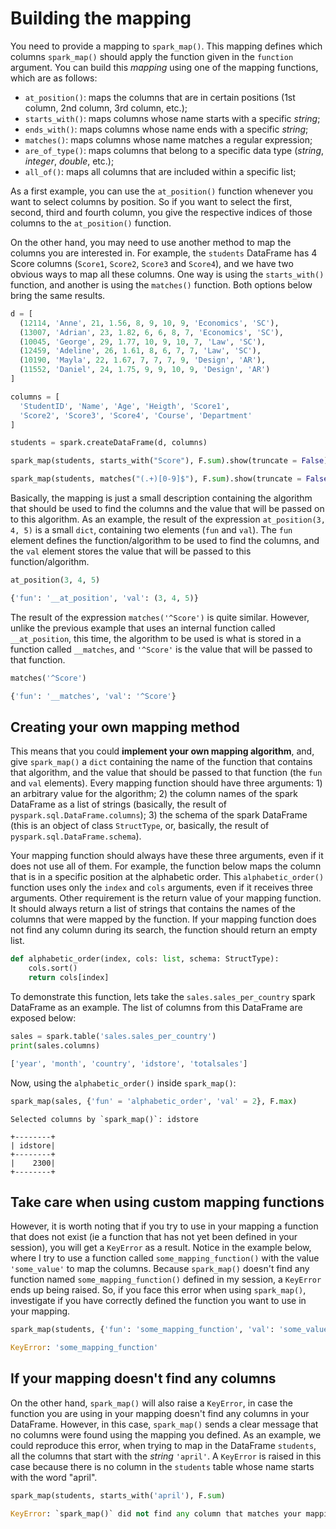 # Building the mapping

You need to provide a mapping to `spark_map()`. This mapping defines which columns `spark_map()` should apply the function given in the `function` argument. You can build this *mapping* using one of the mapping functions, which are as follows:

- `at_position()`: maps the columns that are in certain positions (1st column, 2nd column, 3rd column, etc.);
- `starts_with()`: maps columns whose name starts with a specific *string*;
- `ends_with()`: maps columns whose name ends with a specific *string*;
- `matches()`: maps columns whose name matches a regular expression;
- `are_of_type()`: maps columns that belong to a specific data type (*string*, *integer*, *double*, etc.);
- `all_of()`: maps all columns that are included within a specific list;

As a first example, you can use the `at_position()` function whenever you want to select columns by position. So if you want to select the first, second, third and fourth column, you give the respective indices of those columns to the `at_position()` function.

On the other hand, you may need to use another method to map the columns you are interested in. For example, the `students` DataFrame has 4 Score columns (`Score1`, `Score2`, `Score3` and `Score4`), and we have two obvious ways to map all these columns. One way is using the `starts_with()` function, and another is using the `matches()` function. Both options below bring the same results.

```python
d = [
  (12114, 'Anne', 21, 1.56, 8, 9, 10, 9, 'Economics', 'SC'),
  (13007, 'Adrian', 23, 1.82, 6, 6, 8, 7, 'Economics', 'SC'),
  (10045, 'George', 29, 1.77, 10, 9, 10, 7, 'Law', 'SC'),
  (12459, 'Adeline', 26, 1.61, 8, 6, 7, 7, 'Law', 'SC'),
  (10190, 'Mayla', 22, 1.67, 7, 7, 7, 9, 'Design', 'AR'),
  (11552, 'Daniel', 24, 1.75, 9, 9, 10, 9, 'Design', 'AR')
]

columns = [
  'StudentID', 'Name', 'Age', 'Heigth', 'Score1',
  'Score2', 'Score3', 'Score4', 'Course', 'Department'
] 

students = spark.createDataFrame(d, columns)

spark_map(students, starts_with("Score"), F.sum).show(truncate = False)
```

```python
spark_map(students, matches("(.+)[0-9]$"), F.sum).show(truncate = False)
```


Basically, the mapping is just a small description containing the algorithm that should be used to find the columns and the value that will be passed on to this algorithm. As an example, the result of the expression `at_position(3, 4, 5)` is a small `dict`, containing two elements (`fun` and `val`). The `fun` element defines the function/algorithm to be used to find the columns, and the `val` element stores the value that will be passed to this function/algorithm.

```python
at_position(3, 4, 5)
```
```python
{'fun': '__at_position', 'val': (3, 4, 5)}
```

The result of the expression `matches('^Score')` is quite similar. However, unlike the previous example that uses an internal function called `__at_position`, this time, the algorithm to be used is what is stored in a function called `__matches`, and `'^Score'` is the value that will be passed to that function.

```python
matches('^Score')
```
```python
{'fun': '__matches', 'val': '^Score'}
```

## Creating your own mapping method

This means that you could **implement your own mapping algorithm**, and, give `spark_map()` a `dict` containing the name of the function that contains that algorithm, and the value that should be passed to that function (the `fun` and `val` elements). Every mapping function should have three arguments: 1) an arbitrary value for the algorithm; 2) the column names of the spark DataFrame as a list of strings (basically, the result of `pyspark.sql.DataFrame.columns`); 3) the schema of the spark DataFrame (this is an object of class `StructType`, or, basically, the result of `pyspark.sql.DataFrame.schema`). 

Your mapping function should always have these three arguments, even if it does not use all of them. For example, the function below maps the column that is in a specific position at the alphabetic order. This `alphabetic_order()` function uses only the `index` and `cols` arguments, even if it receives three arguments. Other requirement is the return value of your mapping function. It should always return a list of strings that contains the names of the columns that were mapped by the function. If your mapping function does not find any column during its search, the function should return an empty list.

```python
def alphabetic_order(index, cols: list, schema: StructType):
    cols.sort()
    return cols[index]
```

To demonstrate this function, lets take the `sales.sales_per_country` spark DataFrame as an example. The list of columns from this DataFrame are exposed below:

```python
sales = spark.table('sales.sales_per_country')
print(sales.columns)
```

```python
['year', 'month', 'country', 'idstore', 'totalsales']
```

Now, using the `alphabetic_order()` inside `spark_map()`:

```python
spark_map(sales, {'fun' = 'alphabetic_order', 'val' = 2}, F.max)
```

```
Selected columns by `spark_map()`: idstore

+--------+
| idstore|
+--------+
|    2300|
+--------+
```



## Take care when using custom mapping functions

However, it is worth noting that if you try to use in your mapping a function that does not exist (ie a function that has not yet been defined in your session), you will get a `KeyError` as a result. Notice in the example below, where I try to use a function called `some_mapping_function()` with the value `'some_value'` to map the columns. Because `spark_map()` doesn't find any function named `some_mapping_function()` defined in my session, a `KeyError` ends up being raised. So, if you face this error when using `spark_map()`, investigate if you have correctly defined the function you want to use in your mapping.

```python
spark_map(students, {'fun': 'some_mapping_function', 'val': 'some_value'}, F.sum)
```

```python
KeyError: 'some_mapping_function'
```

## If your mapping doesn't find any columns

On the other hand, `spark_map()` will also raise a `KeyError`, in case the function you are using in your mapping doesn't find any columns in your DataFrame. However, in this case, `spark_map()` sends a clear message that no columns were found using the mapping you defined. As an example, we could reproduce this error, when trying to map in the DataFrame `students`, all the columns that start with the *string* `'april'`. A `KeyError` is raised in this case because there is no column in the `students` table whose name starts with the word "april".

```python
spark_map(students, starts_with('april'), F.sum)
```
```python
KeyError: `spark_map()` did not find any column that matches your mapping!
```
